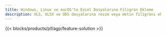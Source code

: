 ```yaml
---
title: Windows, Linux ve macOS'ta Excel Dosyalarına Filigran Ekleme
description: XLS, XLSX ve ODS dosyalarına resim veya metin filigranı eklemek için Ücretsiz Uygulama ve API'ler
---
```

{{< blocks/products/pf/agp/feature-solution >}} 

